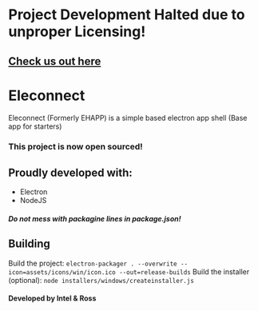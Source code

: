 # Project Development Halted due to unproper Licensing!
## [Check us out here](https://github.com/RossMdevs/Password-Gen)

# Eleconnect

Eleconnect (Formerly EHAPP) is a simple based electron app shell (Base app for starters) 

### This project is now open sourced!

## Proudly developed with:
 
 * Electron
 * NodeJS
 
##### Do not mess with packagine lines in package.json!
 ## Building
Build the project: `electron-packager . --overwrite --icon=assets/icons/win/icon.ico --out=release-builds`
Build the installer (optional): `node installers/windows/createinstaller.js`


#### Developed by Intel & Ross




